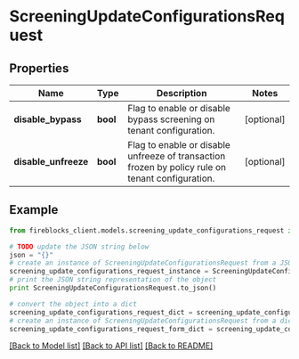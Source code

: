 # ScreeningUpdateConfigurationsRequest


## Properties

Name | Type | Description | Notes
------------ | ------------- | ------------- | -------------
**disable_bypass** | **bool** | Flag to enable or disable bypass screening on tenant configuration. | [optional] 
**disable_unfreeze** | **bool** | Flag to enable or disable unfreeze of transaction frozen by policy rule on tenant configuration. | [optional] 

## Example

```python
from fireblocks_client.models.screening_update_configurations_request import ScreeningUpdateConfigurationsRequest

# TODO update the JSON string below
json = "{}"
# create an instance of ScreeningUpdateConfigurationsRequest from a JSON string
screening_update_configurations_request_instance = ScreeningUpdateConfigurationsRequest.from_json(json)
# print the JSON string representation of the object
print ScreeningUpdateConfigurationsRequest.to_json()

# convert the object into a dict
screening_update_configurations_request_dict = screening_update_configurations_request_instance.to_dict()
# create an instance of ScreeningUpdateConfigurationsRequest from a dict
screening_update_configurations_request_form_dict = screening_update_configurations_request.from_dict(screening_update_configurations_request_dict)
```
[[Back to Model list]](../README.md#documentation-for-models) [[Back to API list]](../README.md#documentation-for-api-endpoints) [[Back to README]](../README.md)


